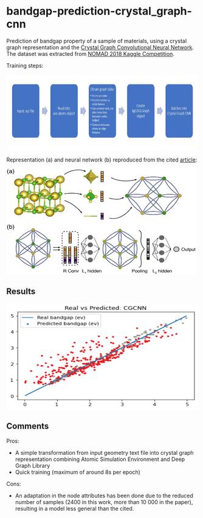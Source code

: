 # bandgap-prediction-crystal_graph-cnn
Prediction of bandgap property of a sample of materials, using a crystal graph representation and the [Crystal Graph Convolutional Neural Network](https://arxiv.org/abs/1710.10324).
The dataset was extracted from [NOMAD 2018 Kaggle Competition](https://www.kaggle.com/c/nomad2018-predict-transparent-conductors).

Training steps:

<img src="images/training_steps.png" width="550" height="200">

Representation (a) and neural network (b) reproduced from the cited [article](https://arxiv.org/abs/1710.10324):

<img src="images/Representation%26architecture.png" width="500" height="280">

## Results
<img src="images/RealVsPredicted.png" width="550" height="280">

## Comments
Pros:
- A simple transformation from input geometry text file into crystal graph representation combining Atomic Simulation Environment and Deep Graph Library
- Quick training (maximum of around 8s per epoch)

Cons:
- An adaptation in the node attributes has been done due to the reduced number of samples (2400 in this work, more than 10 000 in the paper), resulting in a model less general than the cited.
